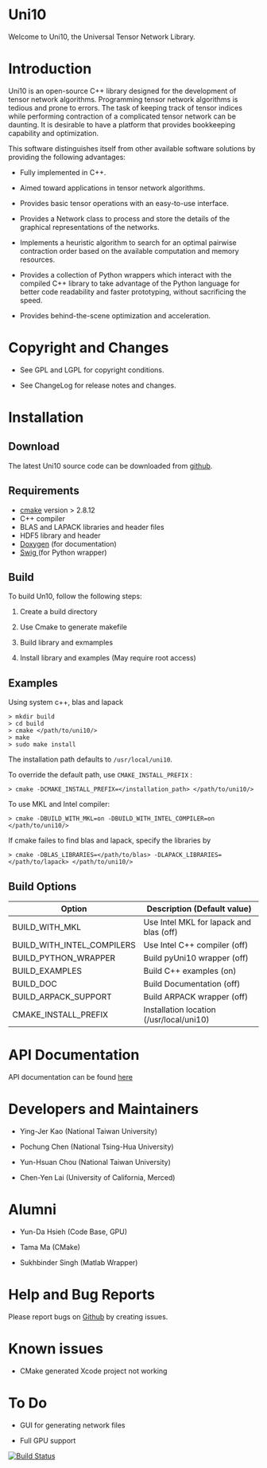 # Uni10 #

Welcome to Uni10, the Universal Tensor Network Library.

Introduction                    
============

  Uni10 is an open-source C++ library designed for the development of
tensor network algorithms. Programming tensor network algorithms is
tedious and  prone to errors.  The task of keeping track of tensor
indices while performing contraction of a complicated tensor network
can be daunting. It is desirable to have a platform that provides
 bookkeeping capability and optimization.

  This software distinguishes itself from  other available software
solutions by providing the following advantages:

  * Fully implemented in C++.

  * Aimed toward applications in tensor network algorithms.

  * Provides basic tensor operations with an easy-to-use interface.

  * Provides a Network class to process and store the  details of the
    graphical representations of the networks.

  * Implements a heuristic algorithm to search for an optimal pairwise
    contraction order based on the available computation and memory
    resources.

  * Provides a collection of Python wrappers which interact with the
    compiled C++ library to take advantage of  the Python language
    for better code readability and faster prototyping,  without
    sacrificing the speed.

  * Provides behind-the-scene optimization and acceleration.

Copyright and Changes
=====================

  * See GPL and LGPL for copyright conditions.

  * See ChangeLog for release notes and changes.

Installation
============

Download
--------

The latest Uni10 source code can be downloaded from 
<a href="https://github.com/yingjerkao/uni10" rel="nofollow" target="_blank">github</a>.


Requirements
------------
  * <a href="http://cmake.org/" target="_blank">cmake</a> version > 2.8.12
  * C++ compiler 
  * BLAS and LAPACK libraries and header files
  * HDF5 library and header 
  * <a href="http://www.stack.nl/~dimitri/doxygen/" target="_blank">Doxygen</a> (for documentation)
  * <a href="http://www.swig.org/" target="_blank">Swig </a> (for Python wrapper)

Build
-----
To build Un10, follow the following steps:

  1. Create a build directory

  2. Use Cmake to generate makefile

  3. Build library and exmamples

  4. Install library and examples (May require root access)

Examples
--------

Using system c++, blas and lapack

    > mkdir build
    > cd build
    > cmake </path/to/uni10/>
    > make
    > sudo make install

The installation path defaults to `/usr/local/uni10`.

To override the default path, use `CMAKE_INSTALL_PREFIX` :

    > cmake -DCMAKE_INSTALL_PREFIX=</installation_path> </path/to/uni10/>

To use MKL and Intel compiler:

    > cmake -DBUILD_WITH_MKL=on -DBUILD_WITH_INTEL_COMPILER=on </path/to/uni10/>

If cmake failes to find blas and lapack, specify the libraries by

    > cmake -DBLAS_LIBRARIES=</path/to/blas> -DLAPACK_LIBRARIES=</path/to/lapack> </path/to/uni10/>

Build Options
-------------

 Option                       | Description (Default value)
----------------------------- | -------------------------------------------
 BUILD_WITH_MKL               | Use Intel MKL for lapack and blas (off)
 BUILD_WITH_INTEL_COMPILERS   | Use Intel C++ compiler  (off)
 BUILD_PYTHON_WRAPPER         | Build pyUni10 wrapper (off)
 BUILD_EXAMPLES               | Build C++ examples (on)
 BUILD_DOC                    | Build Documentation (off)
 BUILD_ARPACK_SUPPORT         | Build ARPACK wrapper (off)
 CMAKE_INSTALL_PREFIX         | Installation location (/usr/local/uni10)


API Documentation
=================

API documentation can be found [here](doc/index.html)


Developers and Maintainers
==========================


  * Ying-Jer Kao (National Taiwan University)

  * Pochung Chen (National Tsing-Hua University)

  * Yun-Hsuan Chou (National Taiwan University)
  
  * Chen-Yen Lai (University of California, Merced)


Alumni
======

  * Yun-Da Hsieh (Code Base, GPU)

  * Tama Ma (CMake)

  * Sukhbinder Singh (Matlab Wrapper)


Help and Bug Reports
====================

Please report bugs on [Github](http://github.com/yingjerkao/uni10) by creating issues. 


Known issues
============

* CMake generated Xcode project not working

To Do
=====

* GUI for generating network files

* Full GPU support



[![Build Status](https://travis-ci.org/yingjerkao/uni10.svg?branch=develop)](https://travis-ci.org/yingjerkao/uni10)
